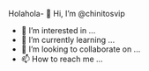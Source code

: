 Holahola- 👋 Hi, I’m @chinitosvip
- 👀 I’m interested in ...
- 🌱 I’m currently learning ...
- 💞️ I’m looking to collaborate on ...
- 📫 How to reach me ...

<!---
chinitosvip/chinitosvip is a ✨ special ✨ repository because its `README.md` (this file) appears on your GitHub profile.
You can click the Preview link to take a look at your changes.
--->
